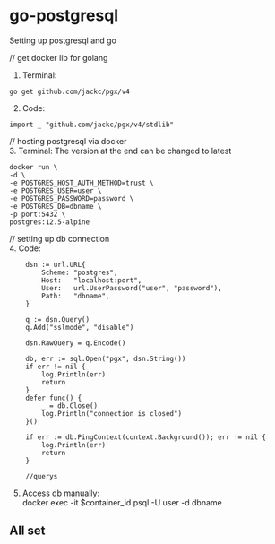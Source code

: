 # go-postgresql
Setting up postgresql and go

// get docker lib for golang
1. Terminal:  
```
go get github.com/jackc/pgx/v4
```
2. Code:  
```
import _ "github.com/jackc/pgx/v4/stdlib"
```

// hosting postgresql via docker  
3. Terminal: The version at the end can be changed to latest  
```
docker run \
-d \
-e POSTGRES_HOST_AUTH_METHOD=trust \
-e POSTGRES_USER=user \
-e POSTGRES_PASSWORD=password \
-e POSTGRES_DB=dbname \
-p port:5432 \
postgres:12.5-alpine
```

// setting up db connection  
4. Code:  
```
	dsn := url.URL{
		Scheme: "postgres",
		Host:   "localhost:port",
		User:   url.UserPassword("user", "password"),
		Path:   "dbname",
	}

	q := dsn.Query()
	q.Add("sslmode", "disable")

	dsn.RawQuery = q.Encode()

	db, err := sql.Open("pgx", dsn.String())
	if err != nil {
		log.Println(err)
		return
	}
	defer func() {
		_ = db.Close()
		log.Println("connection is closed")
	}()

	if err := db.PingContext(context.Background()); err != nil {
		log.Println(err)
		return
	}
  
	//querys
```

5. Access db manually:  
docker exec -it $container_id psql -U user -d dbname

## All set
